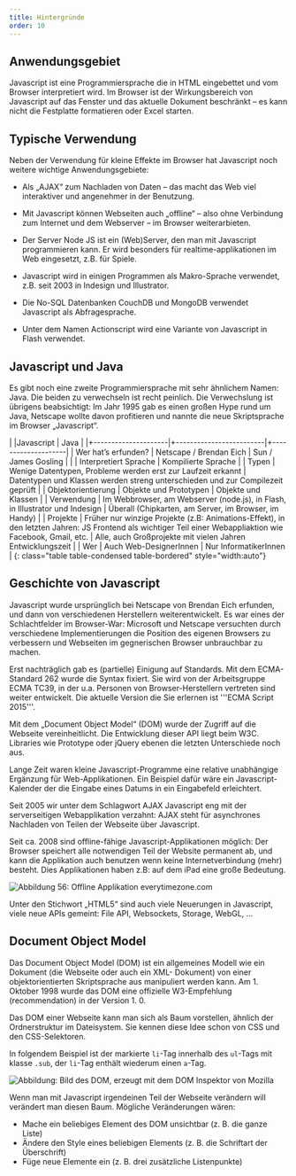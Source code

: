 ```yaml
---
title: Hintergründe
order: 10
---
```


Anwendungsgebiet
----------------

Javascript ist eine Programmiersprache die in HTML eingebettet und vom Browser interpretiert wird. Im Browser ist der Wirkungsbereich von Javascript auf das Fenster und das aktuelle Dokument beschränkt – es kann nicht die Festplatte formatieren oder Excel starten. 

Typische Verwendung
-------------------

Neben der Verwendung für kleine Effekte im Browser hat Javascript noch weitere wichtige Anwendungsgebiete:

* Als „AJAX“ zum Nachladen von Daten – das macht das Web viel interaktiver und angenehmer in der Benutzung. 

* Mit Javascript können Webseiten auch „offline“ – also ohne Verbindung zum Internet und dem Webserver – im Browser weiterarbieten. 

* Der Server Node JS ist ein (Web)Server, den man mit Javascript programmieren kann. Er wird besonders für realtime-applikationen im Web eingesetzt, z.B. für Spiele.

* Javascript wird in einigen Programmen als Makro-Sprache verwendet, z.B. seit 2003 in Indesign und Illustrator.

* Die No-SQL Datenbanken CouchDB und MongoDB verwendet Javascript als Abfragesprache.

* Unter dem Namen Actionscript wird eine Variante von Javascript in Flash verwendet. 

Javascript und Java
--------------------
Es gibt noch eine zweite Programmiersprache mit sehr ähnlichem Namen: Java. Die beiden zu verwechseln ist recht peinlich. Die Verwechslung ist übrigens beabsichtigt: Im Jahr 1995 gab es einen großen Hype rund um Java, Netscape wollte davon profitieren und nannte die neue Skriptsprache im Browser „Javascript“. 



|                      |Javascript                | Java                |
|+---------------------|+-------------------------|+--------------------|
| Wer hat’s erfunden?  | Netscape / Brendan Eich  | Sun / James Gosling |
|                      | Interpretiert Sprache    | Kompilierte Sprache |
| Typen                | Wenige Datentypen, Probleme werden erst zur Laufzeit erkannt | Datentypen und Klassen werden streng unterschieden und zur Compilezeit geprüft |
|  Objektorientierung |  Objekte und Prototypen  |  Objekte und Klassen |
| Verwendung           | Im Webbrowser, am Webserver (node.js), in Flash, in Illustrator und Indesign | Überall (Chipkarten, am Server, im Browser, im Handy) |
| Projekte | Früher nur winzige Projekte (z.B: Animations-Effekt),  in den letzten Jahren: JS Frontend als wichtiger Teil einer Webappliaktion wie Facebook, Gmail, etc. | Alle, auch Großprojekte mit vielen Jahren Entwicklungszeit |
| Wer |  Auch Web-DesignerInnen | Nur InformatikerInnen |
{: class="table table-condensed table-bordered" style="width:auto"}


Geschichte von Javascript
--------------------------

Javascript wurde ursprünglich bei Netscape von Brendan Eich erfunden, und dann von verschiedenen Herstellern weiterentwickelt. Es war eines der Schlachtfelder im Browser-War: Microsoft und Netscape versuchten durch verschiedene Implementierungen die Position des eigenen Browsers zu verbessern und Webseiten im gegnerischen Browser unbrauchbar zu machen. 

Erst nachträglich gab es (partielle) Einigung auf Standards. Mit dem ECMA-Standard 262 wurde die Syntax fixiert. Sie wird von der Arbeitsgruppe ECMA TC39, in der u.a. Personen von Browser-Herstellern vertreten sind weiter entwickelt.  Die aktuelle Version die Sie erlernen ist '''ECMA Script 2015'''.  

Mit dem „Document Object Model“ (DOM) wurde der Zugriff auf die Webseite vereinheitlicht. Die Entwicklung dieser API liegt beim W3C. Libraries wie Prototype oder jQuery ebenen die letzten Unterschiede noch aus. 

Lange Zeit waren kleine Javascript-Programme eine relative unabhängige Ergänzung für Web-Applikationen. Ein Beispiel dafür wäre ein Javascript-Kalender der die Eingabe eines Datums in ein Eingabefeld erleichtert. 

Seit 2005 wir unter dem Schlagwort AJAX Javascript eng mit der serverseitigen Webapplikation verzahnt: AJAX steht für asynchrones Nachladen von Teilen der Webseite über Javascript. 

Seit ca. 2008 sind offline-fähige Javascript-Applikationen möglich: Der Browser speichert alle notwendigen Teil der Website permanent ab, und kann die Applikation auch benutzen wenn keine Internetverbindung (mehr) besteht. Dies Applikationen haben z.B: auf dem iPad eine große Bedeutung.

![Abbildung 56: Offline Applikation everytimezone.com](/images/image252.png)

Unter den Stichwort „HTML5“ sind auch viele Neuerungen in Javascript, viele neue APIs gemeint: File API, Websockets,  Storage, WebGL, ...






Document Object Model
----------------------

Das Document Object Model (DOM) ist ein allgemeines Modell wie ein Dokument (die Webseite oder auch ein XML- Dokument) von einer objektorientierten Skriptsprache aus manipuliert werden kann. Am 1. Oktober 1998 wurde das DOM eine offizielle W3-Empfehlung (recommendation) in der Version 1. 0. 

Das DOM einer Webseite kann man sich als Baum vorstellen, ähnlich der Ordnerstruktur im Dateisystem.  Sie kennen diese Idee schon von CSS und den CSS-Selektoren.

In folgendem Beispiel ist der markierte `li`-Tag innerhalb des `ul`-Tags mit klasse `.sub`, der `li`-Tag enthält wiederum einen `a`-Tag. 

![Abbildung: Bild des DOM, erzeugt mit dem DOM Inspektor von Mozilla](/images/dom.png)

Wenn man mit Javascript irgendeinen Teil der Webseite verändern will verändert man diesen Baum. Mögliche Veränderungen wären:

* Mache ein beliebiges Element des DOM unsichtbar (z. B. die ganze Liste)
* Ändere den Style eines beliebigen Elements (z. B. die Schriftart der Überschrift)
* Füge neue Elemente ein (z. B. drei zusätzliche Listenpunkte)

